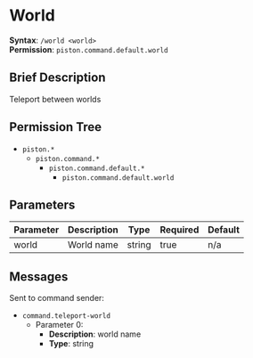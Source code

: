 # World
**Syntax**: `/world <world>` \
**Permission**: `piston.command.default.world`

## Brief Description
Teleport between worlds

## Permission Tree
- `piston.*`
  - `piston.command.*`
    - `piston.command.default.*`
      - `piston.command.default.world`

## Parameters
| Parameter  | Description         | Type        | Required | Default            |
| ---------- | ------------------- | ----------- | -------- | ------------------ |
| world      | World name          | string      | true     | n/a                |

## Messages
Sent to command sender:
* `command.teleport-world`
  * Parameter 0: 
    * **Description**: world name
    * **Type**: string